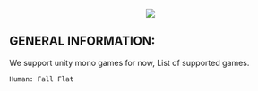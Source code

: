 <p align="center">
  <a href="#"><img src="https://github.com/ThuneMatheo/XRLoader/blob/main/Banner.png"></a>
</p>


## GENERAL INFORMATION:

We support unity mono games for now, List of supported games.

```ansi
Human: Fall Flat
```
